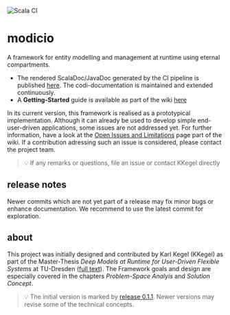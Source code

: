 ![Scala CI](https://github.com/modicio/modicio/workflows/Scala%20CI/badge.svg)

# modicio

A framework for entity modelling and management at runtime using eternal compartments.

* The rendered ScalaDoc/JavaDoc generated by the CI pipeline is published [here](https://modicio.github.io/modicio-docs). The codi-documentation is maintained and extended continuously.
* A **Getting-Started** guide is available as part of the wiki [here](https://github.com/modicio/modicio/wiki/Getting-Started)

In its current version, this framework is realised as a prototypical implementation. Although it can already be used to develop simple end-user-driven applications, some issues are not addressed yet. For further information, have a look at the [Open Issues and Limitations](https://github.com/modicio/codi-native/wiki/Open-Issues#open-issues-and-limitations) page part of the wiki. If a contribution adressing such an issue is considered, please contact the project team.

>:bulb: If any remarks or questions, file an issue or contact KKegel directly

## release notes

Newer commits which are not yet part of a release may fix minor bugs or enhance documentation. We recommend to use the latest commit for exploration.

## about

This project was initially designed and contributed by Karl Kegel (KKegel) as part of the Master-Thesis *Deep Models at Runtime for User-Driven Flexible Systems* at TU-Dresden ([full text](https://www.researchgate.net/publication/361725823_Deep_ModelsRuntime_for_User-Driven_Flexible_Systems)). The Framework goals and design are especially covered in the chapters *Problem-Space Analyis* and *Solution Concept*. 

> :bulb: The initial version is marked by [release 0.1.1](https://github.com/modicio/codi-native/releases/tag/0.1.1). Newer versions may revise some of the technical concepts.
